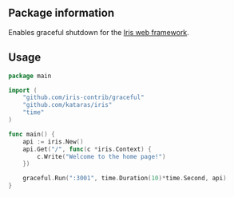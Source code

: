 ## Package information

Enables graceful shutdown for the [Iris web framework](https://github.com/kataras/iris).

## Usage

```go
package main

import (
    "github.com/iris-contrib/graceful"
    "github.com/kataras/iris"
    "time"
)

func main() {
    api := iris.New()
    api.Get("/", func(c *iris.Context) {
        c.Write("Welcome to the home page!")
    })

    graceful.Run(":3001", time.Duration(10)*time.Second, api)
}

```
